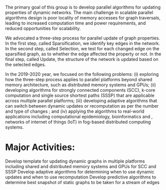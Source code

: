The primary goal of this group is to develop parallel algorithms for updating properties of dynamic networks. The main challenge in scalable parallel algorithms design is poor locality of memory accesses for graph traversals, leading to increased computation time and power requirements, and reduced opportunities for scalability. 

We advocated a three-step process for parallel update of graph properties. In the first step, called Sparsification, we identify key edges in the network. In the second step, called Selection, we test for each changed edge on the sparsified graph, as to whether the edge affected the property or not. In the final step, called Update, the structure of the network is updated based on the selected edges.
 
In the 2019-2020 year, we focused on the following problems: (i) exploring how the three-step process applies to parallel platforms beyond shared memory architecture, such as distributed memory systems and GPUs; (ii) developing algorithms for strongly connected components (SCC), k-core computation and single source shortest paths (SSSP) that are applicable across multiple parallel platforms; (iii) developing adaptive algorithms that can switch between  dynamic updates or recomputation as per the number and type of changes ; and (iv) applying the algorithms to real-world applications including computational epidemiology, bioinformatics and , networks of internet of things (IoT) in fog-based distributed computing systems.

Major Activities:  
======

Develop template for updating dynamic graphs in multiple platforms including shared and distributed memory systems and GPUs for SCC and SSSP
Develop adaptive algorithms for determining when to use dynamic updates and when to use recomputation
Develop predictive algorithms to determine best snapshot of static graphs to be taken for a stream of edges

